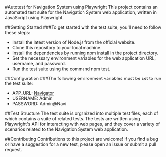 #Autotest for Navigation System using Playwright
This project contains an automated test suite for the Navigation System web application, written in JavaScript using Playwright.

##Getting Started
###To get started with the test suite, you'll need to follow these steps:
- Install the latest version of Node.js from the official website.
- Clone this repository to your local machine.
- Install the dependencies by running npm install in the project directory.
- Set the necessary environment variables for the web application URL, username, and password.
- Run the test suite using the command npm test.

##Configuration
###The following environment variables must be set to run the test suite:
* APP_URL: [Navigator](http://167.114.201.175:5000/)
* USERNAME: Admin
* PASSWORD: Admin@Navi

##Test Structure
The test suite is organized into multiple test files, each of which contains a suite of related tests. The tests are written using Playwright's API for interacting with web pages, and they cover a variety of scenarios related to the Navigation System web application.

##Contributing
Contributions to this project are welcome! If you find a bug or have a suggestion for a new test, please open an issue or submit a pull request.
